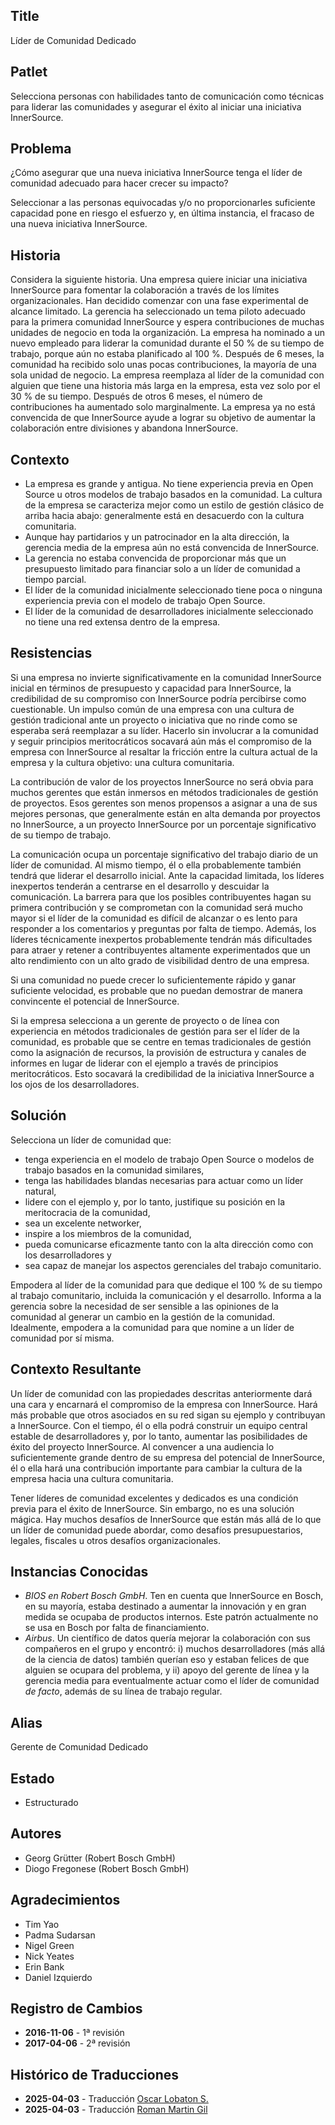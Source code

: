 ## Title

Líder de Comunidad Dedicado

## Patlet

Selecciona personas con habilidades tanto de comunicación como técnicas para liderar las comunidades y asegurar el éxito al iniciar una iniciativa InnerSource.

## Problema

¿Cómo asegurar que una nueva iniciativa InnerSource tenga el líder de comunidad adecuado para hacer crecer su impacto?

Seleccionar a las personas equivocadas y/o no proporcionarles suficiente capacidad pone en riesgo el esfuerzo y, en última instancia, el fracaso de una nueva iniciativa InnerSource.

## Historia

Considera la siguiente historia. Una empresa quiere iniciar una iniciativa InnerSource para fomentar la colaboración a través de los límites organizacionales. Han decidido comenzar con una fase experimental de alcance limitado. La gerencia ha seleccionado un tema piloto adecuado para la primera comunidad InnerSource y espera contribuciones de muchas unidades de negocio en toda la organización. La empresa ha nominado a un nuevo empleado para liderar la comunidad durante el 50 % de su tiempo de trabajo, porque aún no estaba planificado al 100 %. Después de 6 meses, la comunidad ha recibido solo unas pocas contribuciones, la mayoría de una sola unidad de negocio. La empresa reemplaza al líder de la comunidad con alguien que tiene una historia más larga en la empresa, esta vez solo por el 30 % de su tiempo. Después de otros 6 meses, el número de contribuciones ha aumentado solo marginalmente. La empresa ya no está convencida de que InnerSource ayude a lograr su objetivo de aumentar la colaboración entre divisiones y abandona InnerSource.

## Contexto

- La empresa es grande y antigua. No tiene experiencia previa en Open Source u otros modelos de trabajo basados en la comunidad. La cultura de la empresa se caracteriza mejor como un estilo de gestión clásico de arriba hacia abajo: generalmente está en desacuerdo con la cultura comunitaria.
- Aunque hay partidarios y un patrocinador en la alta dirección, la gerencia media de la empresa aún no está convencida de InnerSource.
- La gerencia no estaba convencida de proporcionar más que un presupuesto limitado para financiar solo a un líder de comunidad a tiempo parcial.
- El líder de la comunidad inicialmente seleccionado tiene poca o ninguna experiencia previa con el modelo de trabajo Open Source.
- El líder de la comunidad de desarrolladores inicialmente seleccionado no tiene una red extensa dentro de la empresa.

## Resistencias

Si una empresa no invierte significativamente en la comunidad InnerSource inicial en términos de presupuesto y capacidad para InnerSource, la credibilidad de su compromiso con InnerSource podría percibirse como cuestionable. Un impulso común de una empresa con una cultura de gestión tradicional ante un proyecto o iniciativa que no rinde como se esperaba será reemplazar a su líder. Hacerlo sin involucrar a la comunidad y seguir principios meritocráticos socavará aún más el compromiso de la empresa con InnerSource al resaltar la fricción entre la cultura actual de la empresa y la cultura objetivo: una cultura comunitaria.

La contribución de valor de los proyectos InnerSource no será obvia para muchos gerentes que están inmersos en métodos tradicionales de gestión de proyectos. Esos gerentes son menos propensos a asignar a una de sus mejores personas, que generalmente están en alta demanda por proyectos no InnerSource, a un proyecto InnerSource por un porcentaje significativo de su tiempo de trabajo.

La comunicación ocupa un porcentaje significativo del trabajo diario de un líder de comunidad. Al mismo tiempo, él o ella probablemente también tendrá que liderar el desarrollo inicial. Ante la capacidad limitada, los líderes inexpertos tenderán a centrarse en el desarrollo y descuidar la comunicación. La barrera para que los posibles contribuyentes hagan su primera contribución y se comprometan con la comunidad será mucho mayor si el líder de la comunidad es difícil de alcanzar o es lento para responder a los comentarios y preguntas por falta de tiempo. Además, los líderes técnicamente inexpertos probablemente tendrán más dificultades para atraer y retener a contribuyentes altamente experimentados que un alto rendimiento con un alto grado de visibilidad dentro de una empresa.

Si una comunidad no puede crecer lo suficientemente rápido y ganar suficiente velocidad, es probable que no puedan demostrar de manera convincente el potencial de InnerSource.

Si la empresa selecciona a un gerente de proyecto o de línea con experiencia en métodos tradicionales de gestión para ser el líder de la comunidad, es probable que se centre en temas tradicionales de gestión como la asignación de recursos, la provisión de estructura y canales de informes en lugar de liderar con el ejemplo a través de principios meritocráticos. Esto socavará la credibilidad de la iniciativa InnerSource a los ojos de los desarrolladores.

## Solución

Selecciona un líder de comunidad que:

- tenga experiencia en el modelo de trabajo Open Source o modelos de trabajo basados en la comunidad similares,
- tenga las habilidades blandas necesarias para actuar como un líder natural,
- lidere con el ejemplo y, por lo tanto, justifique su posición en la meritocracia de la comunidad,
- sea un excelente networker,
- inspire a los miembros de la comunidad,
- pueda comunicarse eficazmente tanto con la alta dirección como con los desarrolladores y
- sea capaz de manejar los aspectos gerenciales del trabajo comunitario.

Empodera al líder de la comunidad para que dedique el 100 % de su tiempo al trabajo comunitario, incluida la comunicación y el desarrollo. Informa a la gerencia sobre la necesidad de ser sensible a las opiniones de la comunidad al generar un cambio en la gestión de la comunidad. Idealmente, empodera a la comunidad para que nomine a un líder de comunidad por sí misma.

## Contexto Resultante

Un líder de comunidad con las propiedades descritas anteriormente dará una cara y encarnará el compromiso de la empresa con InnerSource. Hará más probable que otros asociados en su red sigan su ejemplo y contribuyan a InnerSource. Con el tiempo, él o ella podrá construir un equipo central estable de desarrolladores y, por lo tanto, aumentar las posibilidades de éxito del proyecto InnerSource. Al convencer a una audiencia lo suficientemente grande dentro de su empresa del potencial de InnerSource, él o ella hará una contribución importante para cambiar la cultura de la empresa hacia una cultura comunitaria.

Tener líderes de comunidad excelentes y dedicados es una condición previa para el éxito de InnerSource. Sin embargo, no es una solución mágica. Hay muchos desafíos de InnerSource que están más allá de lo que un líder de comunidad puede abordar, como desafíos presupuestarios, legales, fiscales u otros desafíos organizacionales.

## Instancias Conocidas

* _BIOS en Robert Bosch GmbH_. Ten en cuenta que InnerSource en Bosch, en su mayoría, estaba destinado a aumentar la innovación y en gran medida se ocupaba de productos internos. Este patrón actualmente no se usa en Bosch por falta de financiamiento.
* _Airbus_. Un científico de datos quería mejorar la colaboración con sus compañeros en el grupo y encontró: i) muchos desarrolladores (más allá de la ciencia de datos) también querían eso y estaban felices de que alguien se ocupara del problema, y ii) apoyo del gerente de línea y la gerencia media para eventualmente actuar como el líder de comunidad _de facto_, además de su línea de trabajo regular.

## Alias

Gerente de Comunidad Dedicado

## Estado

* Estructurado

## Autores

- Georg Grütter (Robert Bosch GmbH)
- Diogo Fregonese (Robert Bosch GmbH)

## Agradecimientos

- Tim Yao
- Padma Sudarsan
- Nigel Green
- Nick Yeates
- Erin Bank
- Daniel Izquierdo

## Registro de Cambios

- **2016-11-06** - 1ª revisión
- **2017-04-06** - 2ª revisión

## Histórico de Traducciones

- **2025-04-03** - Traducción [Oscar Lobaton S.](https://github.com/ovas04)
- **2025-04-03** - Traducción [Roman Martin Gil](https://github.com/rmarting)
